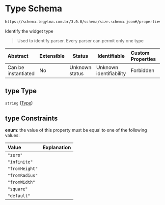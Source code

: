 # Type Schema

```txt
https://schema.legytma.com.br/3.0.0/schema/size.schema.json#/properties/type
```

Identify the widget type


> Used to identify parser. Every parser can permit only one type
>

| Abstract            | Extensible | Status         | Identifiable            | Custom Properties | Additional Properties | Access Restrictions | Defined In                                                              |
| :------------------ | ---------- | -------------- | ----------------------- | :---------------- | --------------------- | ------------------- | ----------------------------------------------------------------------- |
| Can be instantiated | No         | Unknown status | Unknown identifiability | Forbidden         | Allowed               | none                | [size.schema.json\*](../schema/size.schema.json) |

## type Type

`string` ([Type](size-properties-type.md))

## type Constraints

**enum**: the value of this property must be equal to one of the following values:

| Value          | Explanation |
| :------------- | ----------- |
| `"zero"`       |             |
| `"infinite"`   |             |
| `"fromHeight"` |             |
| `"fromRadius"` |             |
| `"fromWidth"`  |             |
| `"square"`     |             |
| `"default"`    |             |
